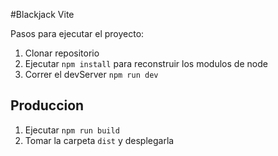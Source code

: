 #Blackjack Vite

Pasos para ejecutar el proyecto:

1. Clonar repositorio
2. Ejecutar ```npm install``` para reconstruir los modulos de node
3. Correr el devServer ```npm run dev```

## Produccion
1. Ejecutar ```npm run build```
2. Tomar la carpeta ```dist``` y desplegarla